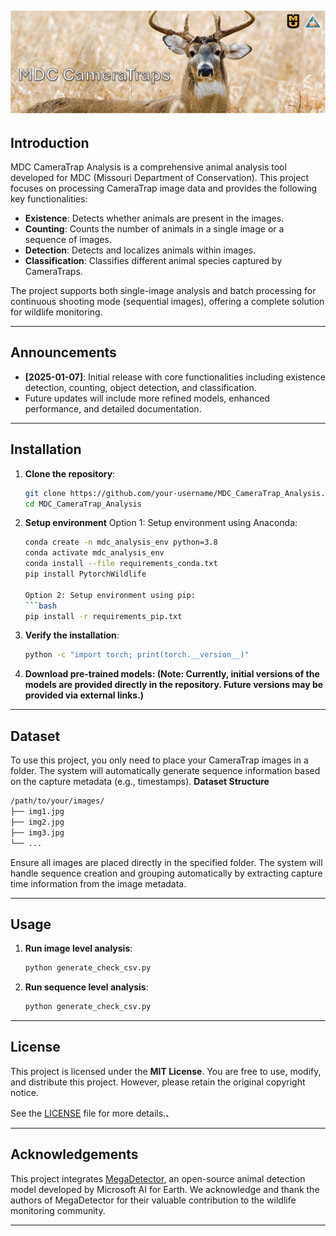 ![MDC CameraTrap Analysis](assets/title.png)
---

## Introduction
MDC CameraTrap Analysis is a comprehensive animal analysis tool developed for MDC (Missouri Department of Conservation). This project focuses on processing CameraTrap image data and provides the following key functionalities:
- **Existence**: Detects whether animals are present in the images.
- **Counting**: Counts the number of animals in a single image or a sequence of images.
- **Detection**: Detects and localizes animals within images.
- **Classification**: Classifies different animal species captured by CameraTraps.

The project supports both single-image analysis and batch processing for continuous shooting mode (sequential images), offering a complete solution for wildlife monitoring.

---

## Announcements
- **[2025-01-07]**: Initial release with core functionalities including existence detection, counting, object detection, and classification.
- Future updates will include more refined models, enhanced performance, and detailed documentation.

---

## Installation
1. **Clone the repository**:
   ```bash
   git clone https://github.com/your-username/MDC_CameraTrap_Analysis.git
   cd MDC_CameraTrap_Analysis

2. **Setup environment**
   Option 1: Setup environment using Anaconda:
   ```bash
   conda create -n mdc_analysis_env python=3.8
   conda activate mdc_analysis_env
   conda install --file requirements_conda.txt
   pip install PytorchWildlife

   Option 2: Setup environment using pip:
   ```bash
   pip install -r requirements_pip.txt

3. **Verify the installation**:
   ```bash
   python -c "import torch; print(torch.__version__)"
   
4. **Download pre-trained models: (Note: Currently, initial versions of the models are provided directly in the repository. Future versions may be provided via external links.)**

---
## Dataset
To use this project, you only need to place your CameraTrap images in a folder. The system will automatically generate sequence information based on the capture metadata (e.g., timestamps).
**Dataset Structure**
   ```bash
   /path/to/your/images/
   ├── img1.jpg
   ├── img2.jpg
   ├── img3.jpg
   └── ...
   ```
Ensure all images are placed directly in the specified folder. The system will handle sequence creation and grouping automatically by extracting capture time information from the image metadata.

---

## Usage
1. **Run image level analysis**:
   ```bash
   python generate_check_csv.py
2. **Run sequence level analysis**:
   ```bash
   python generate_check_csv.py

---

## License

This project is licensed under the **MIT License**. You are free to use, modify, and distribute this project. However, please retain the original copyright notice.

See the [LICENSE](LICENSE) file for more details.、

---

## Acknowledgements

This project integrates [MegaDetector](https://github.com/microsoft/CameraTraps/blob/main/megadetector.md), an open-source animal detection model developed by Microsoft AI for Earth. We acknowledge and thank the authors of MegaDetector for their valuable contribution to the wildlife monitoring community.


****
